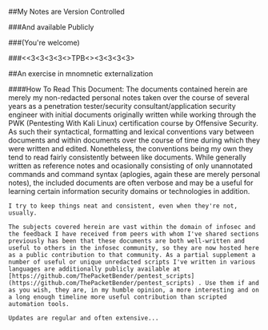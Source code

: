 ##My Notes are Version Controlled

###And available Publicly

###(You're welcome)

###<\<3\<3\<3\<3<>TPB<>\<3\<3\<3\<3>

##An exercise in mnomnetic externalization

####How To Read This Document:
	The documents contained herein are merely my non-redacted personal notes taken over the course of several years as a penetration tester/security consultant/application security engineer with initial documents originally written while working through the PWK (Pentesting With Kali Linux) certification course by Offensive Security. As such their syntactical, formatting and lexical conventions vary between documents and within documents over the course of time during which they were written and edited. Nonetheless, the conventions being my own they tend to read fairly consistently between like documents. While generally written as reference notes and ocasionally consisting of only unannotated commands and command syntax (aplogies, again these are merely personal notes), the included documents are often verbose and may be a useful for learning certain information security domains or technologies in addition.
	
	I try to keep things neat and consistent, even when they're not, usually.
	
	The subjects covered herein are vast within the domain of infosec and the feedback I have received from peers with whom I've shared sections previously has been that these documents are both well-written and useful to others in the infosec community, so they are now hosted here as a public contribution to that community. As a partial supplement a number of useful or unique unredacted scripts I've written in various languages are additionally publicly available at [https://github.com/ThePacketBender/pentest_scripts](https://github.com/ThePacketBender/pentest_scripts) . Use them if and as you wish, they are, in my humble opinion, a more interesting and on a long enough timeline more useful contribution than scripted automation tools.
	
	Updates are regular and often extensive...